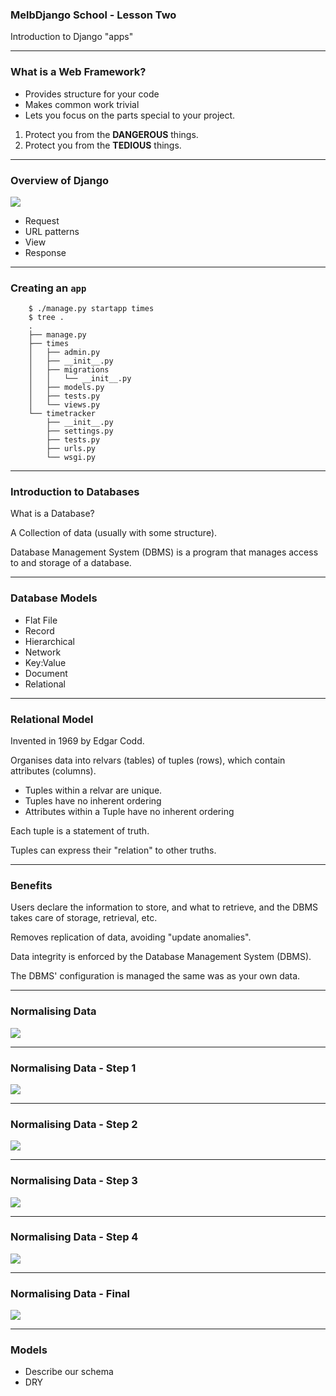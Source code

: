 ### MelbDjango School - Lesson Two

Introduction to Django "apps"

---

###  What is a Web Framework?

 - Provides structure for your code
 - Makes common work trivial
 - Lets you focus on the parts special to your project.

1. Protect you from the __DANGEROUS__ things.
2. Protect you from the __TEDIOUS__ things.

---

### Overview of Django

![](./img/django-flow.png)

- Request
- URL patterns
- View
- Response

---

### Creating an `app`

```
    $ ./manage.py startapp times
    $ tree .
    .
    ├── manage.py
    ├── times
    │   ├── admin.py
    │   ├── __init__.py
    │   ├── migrations
    │   │   └── __init__.py
    │   ├── models.py
    │   ├── tests.py
    │   └── views.py
    └── timetracker
        ├── __init__.py
        ├── settings.py
        ├── tests.py
        ├── urls.py
        └── wsgi.py

```

---

### Introduction to Databases

What is a Database?

A Collection of data (usually with some structure).

Database Management System (DBMS) is a program that manages access to and storage of a database.

---

### Database Models

- Flat File
- Record
- Hierarchical
- Network
- Key:Value
- Document
- Relational

---

### Relational Model

Invented in 1969 by Edgar Codd.

Organises data into relvars (tables) of tuples (rows), which contain attributes (columns).

- Tuples within a relvar are unique.
- Tuples have no inherent ordering
- Attributes within a Tuple have no inherent ordering

Each tuple is a statement of truth.

Tuples can express their "relation" to other truths.

---

### Benefits

Users declare the information to store, and what to retrieve, and the DBMS takes care of storage, retrieval, etc.

Removes replication of data, avoiding "update anomalies".

Data integrity is enforced by the Database Management System (DBMS).

The DBMS' configuration is managed the same was as your own data.

---

### Normalising Data

![](./img/normalise1.png)

---

### Normalising Data - Step 1

![](./img/normalise2.png)

---

### Normalising Data - Step 2

![](./img/normalise3.png)

---

### Normalising Data - Step 3

![](./img/normalise4.png)

---

### Normalising Data - Step 4

![](./img/normalise5.png)

---

### Normalising Data - Final

![](./img/normalise6.png)

---

### Models

 - Describe our schema
 - DRY


